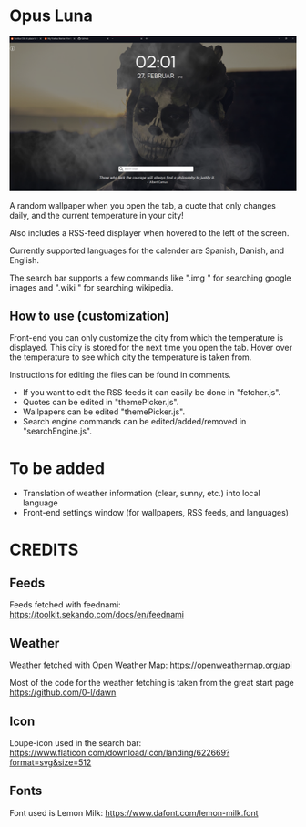 # Opus Luna

![alt text](https://github.com/Restitutor-Orbis/Opus-Luna/blob/main/showcases/showcase1.png?raw=true)

A random wallpaper when you open the tab, a quote that only changes daily, and the current temperature in your city!

Also includes a RSS-feed displayer when hovered to the left of the screen.

Currently supported languages for the calender are Spanish, Danish, and English.

The search bar supports a few commands like ".img <text>" for searching google images and ".wiki <text>" for searching wikipedia.
## How to use (customization)
Front-end you can only customize the city from which the temperature is displayed. This city is stored for the next time you open the tab. 
Hover over the temperature to see which city the temperature is taken from.

Instructions for editing the files can be found in comments.
- If you want to edit the RSS feeds it can easily be done in "fetcher.js".
- Quotes can be edited in "themePicker.js".
- Wallpapers can be edited "themePicker.js".
- Search engine commands can be edited/added/removed in "searchEngine.js".  
# To be added

- Translation of weather information (clear, sunny, etc.) into local language
- Front-end settings window (for wallpapers, RSS feeds, and languages)

# CREDITS

## Feeds
Feeds fetched with feednami: https://toolkit.sekando.com/docs/en/feednami

## Weather
Weather fetched with Open Weather Map: https://openweathermap.org/api

Most of the code for the weather fetching is taken from the great start page https://github.com/0-l/dawn

## Icon

Loupe-icon used in the search bar: https://www.flaticon.com/download/icon/landing/622669?format=svg&size=512

## Fonts
Font used is Lemon Milk: https://www.dafont.com/lemon-milk.font
 
